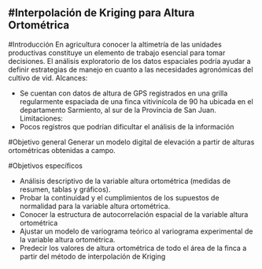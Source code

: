 
#Interpolación de Kriging para Altura Ortométrica
------------------

#Introducción
En agricultura conocer la altimetría de las unidades productivas constituye un elemento de trabajo esencial para tomar
decisiones. El análisis exploratorio de los datos espaciales podría ayudar a definir estrategias de manejo en cuanto a
las necesidades agronómicas del cultivo de vid.
Alcances:
- Se cuentan con datos de altura de GPS registrados en una grilla regularmente espaciada de una finca
vitivinícola de 90 ha ubicada en el departamento Sarmiento, al sur de la Provincia de San Juan.
Limitaciones:
- Pocos registros que podrían dificultar el análisis de la información

#Objetivo general
Generar un modelo digital de elevación a partir de alturas ortométricas obtenidas a campo.

#Objetivos específicos

- Análisis descriptivo de la variable altura ortométrica (medidas de resumen, tablas y gráficos).
- Probar la continuidad y el cumplimientos de los supuestos de normalidad para la variable altura ortométrica.
- Conocer la estructura de autocorrelación espacial de la variable altura ortométrica
- Ajustar un modelo de variograma teórico al variograma experimental de la variable altura ortométrica.
- Predecir los valores de altura ortométrica de todo el área de la finca a partir del método de interpolación de
Kriging
